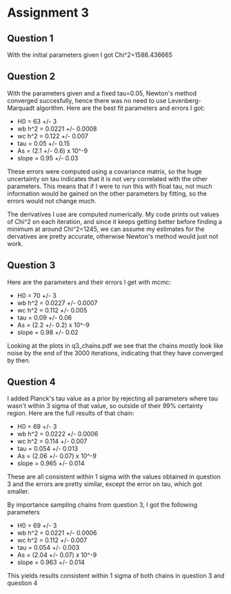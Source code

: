 # Assignment 3

## Question 1

With the initial parameters given I got Chi^2=1588.436665

## Question 2

With the parameters given and a fixed tau=0.05, Newton's method converged succesfully, hence there was
no need to use Levenberg-Marquadt algorithm. Here are the best fit parameters and errors I got:

* H0 = 63 +/- 3
* wb h^2 = 0.0221 +/- 0.0008
* wc h^2 = 0.122 +/- 0.007
* tau = 0.05 +/- 0.15
* As = (2.1 +/- 0.6) x 10^-9
* slope = 0.95 +/- 0.03

These errors were computed using a covariance matrix, so the huge uncertainty on tau indicates that it
is not very correlated with the other parameters. This means that if I were to run this with float tau,
not much information would be gained on the other parameters by fitting, so the errors would not change much.

The derivatives I use are computed numerically. My code prints out values of Chi^2 on each iteration, and
since it keeps getting better before finding a minimum at around Chi^2=1245, we can assume my estimates
for the dervatives are pretty accurate, otherwise Newton's method would just not work.

## Question 3

Here are the parameters and their errors I get with mcmc:

* H0 = 70 +/- 3
* wb h^2 = 0.0227 +/- 0.0007
* wc h^2 = 0.112 +/- 0.005
* tau = 0.09 +/- 0.06
* As = (2.2 +/- 0.2) x 10^-9
* slope = 0.98 +/- 0.02

Looking at the plots in q3_chains.pdf we see that the chains mostly look like noise by the end of the
3000 iterations, indicating that they have converged by then.

## Question 4

I added Planck's tau value as a prior by rejecting all parameters where tau wasn't within 3 sigma of 
that value, so outside of their 99% certainty region. Here are the full results of that chain:

* H0 = 69 +/- 3
* wb h^2 = 0.0222 +/- 0.0006
* wc h^2 = 0.114 +/- 0.007
* tau = 0.054 +/- 0.013
* As = (2.06 +/- 0.07) x 10^-9
* slope = 0.965 +/- 0.014

These are all consistent within 1 sigma with the values obtained in question 3 and the errors are
pretty similar, except the error on tau, which got smaller.

By importance sampling chains from question 3, I got the following parameters

* H0 = 69 +/- 3
* wb h^2 = 0.0221 +/- 0.0006
* wc h^2 = 0.112 +/- 0.007
* tau = 0.054 +/- 0.003
* As = (2.04 +/- 0.07) x 10^-9
* slope = 0.963 +/- 0.014

This yields results consistent within 1 sigma of both chains in question 3 and question 4
